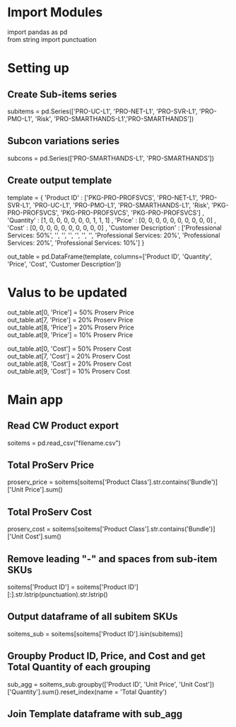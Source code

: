 # Import Modules  

import pandas as pd  
from string import punctuation  

# Setting up  

## Create Sub-items series    
subitems = pd.Series(['PRO-UC-L1', 'PRO-NET-L1', 'PRO-SVR-L1', 'PRO-PMO-L1', 'Risk', 'PRO-SMARTHANDS-L1','PRO-SMARTHANDS'])

## Subcon variations series  
subcons = pd.Series(['PRO-SMARTHANDS-L1', 'PRO-SMARTHANDS'])  

## Create output template  
template = {
'Product ID' : 
['PKG-PRO-PROFSVCS', 'PRO-NET-L1', 'PRO-SVR-L1', 'PRO-UC-L1', 'PRO-PMO-L1', 'PRO-SMARTHANDS-L1', 'Risk', 'PKG-PRO-PROFSVCS', 'PKG-PRO-PROFSVCS', 'PKG-PRO-PROFSVCS']
,
'Quantity' : 
[1, 0, 0, 0, 0, 0, 0, 1, 1, 1]
,
'Price' :
[0, 0, 0, 0, 0, 0, 0, 0, 0, 0]
,
'Cost' :
[0, 0, 0, 0, 0, 0, 0, 0, 0, 0]
,
'Customer Description' :
['Professional Services: 50%', '', '', '', '', '', '', 'Professional Services: 20%', 'Professional Services: 20%', 'Professional Services: 10%']
}

out_table = pd.DataFrame(template, columns=['Product ID', 'Quantity', 'Price', 'Cost', 'Customer Description'])

# Valus to be updated  
out_table.at[0, 'Price'] = 50% Proserv Price  
out_table.at[7, 'Price'] = 20% Proserv Price  
out_table.at[8, 'Price'] = 20% Proserv Price  
out_table.at[9, 'Price'] = 10% Proserv Price  

out_table.at[0, 'Cost'] = 50% Proserv Cost  
out_table.at[7, 'Cost'] = 20% Proserv Cost  
out_table.at[8, 'Cost'] = 20% Proserv Cost  
out_table.at[9, 'Cost'] = 10% Proserv Cost  


# Main app  

## Read CW Product export  
soitems = pd.read_csv("filename.csv")  

## Total ProServ Price  
proserv_price = soitems[soitems['Product Class'].str.contains('Bundle')]['Unit Price'].sum()  

## Total ProServ Cost  
proserv_cost = soitems[soitems['Product Class'].str.contains('Bundle')]['Unit Cost'].sum()  

## Remove leading "-" and spaces from sub-item SKUs  
soitems['Product ID'] = soitems['Product ID'][:].str.lstrip(punctuation).str.lstrip()  

## Output dataframe of all subitem SKUs  
soitems_sub = soitems[soitems['Product ID'].isin(subitems)]  

## Groupby Product ID, Price, and Cost  and get Total Quantity of each grouping  
sub_agg = soitems_sub.groupby(['Product ID', 'Unit Price', 'Unit Cost'])['Quantity'].sum().reset_index(name = 'Total Quantity')  

## Join Template dataframe with sub_agg  
